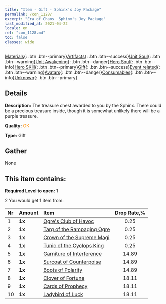 ```yaml
---
title: "Item - Gift - Sphinx's Joy Package"
permalink: /con_1128/
excerpt: "Era of Chaos  Sphinx's Joy Package"
last_modified_at: 2021-04-22
locale: en
ref: "con_1128.md"
toc: false
classes: wide
---
```

 [Materials](/Items/){: .btn .btn--primary}[Artifacts](/Items/Artifacts/){: .btn .btn--success}[Unit Soul](/Items/UnitSoul/){: .btn .btn--warning}[Unit Awakening](/Items/UnitAwakening/){: .btn .btn--danger}[Hero Soul](/Items/HeroSoul/){: .btn .btn--info}[Hero SKill](/Items/HeroSkill/){: .btn .btn--primary}[Gift](/Items/Gift/){: .btn .btn--success}[Event related](/Items/Events/){: .btn .btn--warning}[Avatars](/Items/Avatars/){: .btn .btn--danger}[Consumables](/Items/Consumables/){: .btn .btn--info}[Unknown](/Items/Unknown/){: .btn .btn--primary}

## Details
 **Description:** The treasure chest awarded to you by the Sphinx. There could be a precious treasure inside, though it is somewhat unlikely there will be a purple treasure. 

 **Quality:** <span style="color: #FF8C00">OK</span>

 **Type:** Gift

## Gather

  None

## This item contains:

 **Required Level to open:** 1

 2 You would get **1** item  from:

  | Nr | Amount |     Item    | Drop Rate,% |
  |:---|:-------|:------------|:---------:|
  | 1 |  **1x** | [Ogre's Club of Havoc](/Items/art_125/) | 0.25 | 
  | 2 |  **1x** | [Targ of the Rampaging Ogre](/Items/art_126/) | 0.25 | 
  | 3 |  **1x** | [Crown of the Supreme Magi](/Items/art_127/) | 0.25 | 
  | 4 |  **1x** | [Tunic of the Cyclops King](/Items/art_128/) | 0.25 | 
  | 5 |  **1x** | [Garniture of Interference](/Items/art_118/) | 14.89 | 
  | 6 |  **1x** | [Surcoat of Counterpoise](/Items/art_119/) | 14.89 | 
  | 7 |  **1x** | [Boots of Polarity](/Items/art_120/) | 14.89 | 
  | 8 |  **1x** | [Clover of Fortune](/Items/art_109/) | 18.11 | 
  | 9 |  **1x** | [Cards of Prophecy](/Items/art_110/) | 18.11 | 
  | 10 |  **1x** | [Ladybird of Luck](/Items/art_111/) | 18.11 | 
